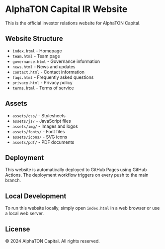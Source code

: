 # AlphaTON Capital IR Website

This is the official investor relations website for AlphaTON Capital.

## Website Structure

- `index.html` - Homepage
- `team.html` - Team page
- `governance.html` - Governance information
- `news.html` - News and updates
- `contact.html` - Contact information
- `faqs.html` - Frequently asked questions
- `privacy.html` - Privacy policy
- `terms.html` - Terms of service

## Assets

- `assets/css/` - Stylesheets
- `assets/js/` - JavaScript files
- `assets/img/` - Images and logos
- `assets/fonts/` - Font files
- `assets/icons/` - SVG icons
- `assets/pdf/` - PDF documents

## Deployment

This website is automatically deployed to GitHub Pages using GitHub Actions. The deployment workflow triggers on every push to the main branch.

## Local Development

To run this website locally, simply open `index.html` in a web browser or use a local web server.

## License

© 2024 AlphaTON Capital. All rights reserved.